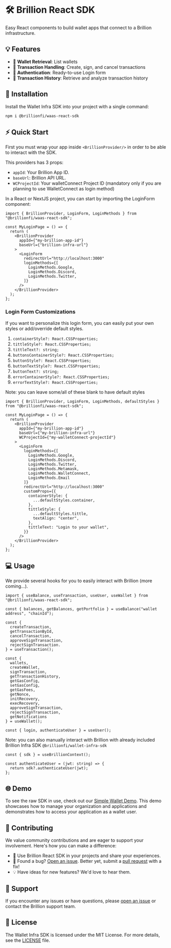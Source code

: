 # 🛠️ Brillion React SDK

Easy React components to build wallet apps that connect to a Brillion infrastructure.

## 💡 Features

- 👛 **Wallet Retrieval**: List wallets
- 💸 **Transaction Handling**: Create, sign, and cancel transactions
- 🔐 **Authentication**: Ready-to-use Login form
- 📜 **Transaction History**: Retrieve and analyze transaction history

## 🚀 Installation

Install the Wallet Infra SDK into your project with a single command:

```shell
npm i @brillionfi/waas-react-sdk
```

## ⚡ Quick Start

First you must wrap your app inside `<BrillionProvider/>` in order to be able to interact with the SDK. 

This providers has 3 props: 
  - `appId`: Your Brillion App ID.
  - `baseUrl`: Brillion API URL.
  - `WCProjectId`: Your walletConnect Project ID (mandatory only if you are planning to use WalletConnect as login method)

In a React or NextJS project, you can start by importing the LoginForm component:

```tsx
import { BrillionProvider, LoginForm, LoginMethods } from "@brillionfi/waas-react-sdk";

const MyLoginPage = () => {
  return (
    <BrillionProvider
      appId={"my-brillion-app-id"}
      baseUrl={"brillion-infra-url"}
    >
      <LoginForm
        redirectUrl="http://localhost:3000"
        loginMethods={[
          LoginMethods.Google,
          LoginMethods.Discord,
          LoginMethods.Twitter,
        ]}
      />
    </BrillionProvider>
  );
};
```

###  Login Form Customizations

If you want to personalize this login form, you can easily put your own styles or add/override default styles.

  1) `containerStyle?: React.CSSProperties;`
  2) `tittleStyle?: React.CSSProperties;`
  3) `tittleText?: string;`
  4) `buttonsContainerStyle?: React.CSSProperties;`
  5) `buttonStyle?: React.CSSProperties;`
  6) `buttonTextStyle?: React.CSSProperties;`
  7) `buttonText?: string;`
  8) `errorContainerStyle?: React.CSSProperties;`
  9) `errorTextStyle?: React.CSSProperties;`

Note: you can leave some/all of these blank to have default styles

```tsx
import { BrillionProvider, LoginForm, LoginMethods, defaultStyles } from "@brillionfi/waas-react-sdk";

const MyLoginPage = () => {
  return (
    <BrillionProvider
      appId={"my-brillion-app-id"}
      baseUrl={"my-brillion-infra-url"}
      WCProjectId={"my-walletConnect-projectId"}
    >
      <LoginForm 
        loginMethods={[
          LoginMethods.Google, 
          LoginMethods.Discord, 
          LoginMethods.Twitter, 
          LoginMethods.Metamask, 
          LoginMethods.WalletConnect, 
          LoginMethods.Email
        ]} 
        redirectUrl="http://localhost:3000"
        customProps={{
          containerStyle: {
            ...defaultStyles.container,
          },
          tittleStyle: {
            ...defaultStyles.tittle,
            textAlign: "center",
          },
          tittleText: "Login to your wallet",
        }}
      />
    </BrillionProvider>
  );
};
```

## 💻 Usage

We provide several hooks for you to easily interact with Brillion (more coming...).

```tsx
import { useBalance, useTransaction, useUser, useWallet } from "@brillionfi/waas-react-sdk";

const { balances, getBalances, getPortfolio } = useBalance("wallet address", "chainId");

const { 
  createTransaction,
  getTransactionById,
  cancelTransaction,
  approveSignTransaction,
  rejectSignTransaction.
} = useTransaction();

const { 
  wallets,
  createWallet,
  signTransaction,
  getTransactionHistory,
  getGasConfig,
  setGasConfig,
  getGasFees,
  getNonce,
  initRecovery,
  execRecovery,
  approveSignTransaction,
  rejectSignTransaction,
  getNotifications
} = useWallet();

const { login, authenticateUser } = useUser();
```

Note: you can also manually interact with Brillion with already included Brillion Infra SDK
 `@brillionfi/wallet-infra-sdk`
```tsx
const { sdk } = useBrillionContext();

const authenticateUser = (jwt: string) => {
  return sdk?.authenticateUser(jwt);
};
```

## 🌐 Demo

To see the raw SDK in use, check out our [Simple Wallet Demo](https://github.com/Brillionfi/simple-wallet-demo). This demo showcases how to manage your organization and applications and demonstrates how to access your application as a wallet user.

## 🤝 Contributing

We value community contributions and are eager to support your involvement. Here's how you can make a difference:

- 🚀 Use Brillion React SDK in your projects and share your experiences.
- 🐞 Found a bug? [Open an issue](https://github.com/Brillionfi/wallet-infra-react-sdk/issues). Better yet, submit a [pull request](https://github.com/Brillionfi/wallet-infra-react-sdk/pulls) with a fix!
- 💡 Have ideas for new features? We'd love to hear them.

## 💬 Support

If you encounter any issues or have questions, please [open an issue](https://github.com/Brillionfi/wallet-infra-react-sdk/issues) or contact the Brillion support team.

## 📄 License

The Wallet Infra SDK is licensed under the MIT License. For more details, see the [LICENSE](LICENSE) file.
